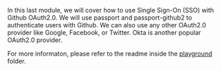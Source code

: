 In this last module, we will cover how to use Single Sign-On (SSO) with Github OAuth2.0.
We will use passport and passport-github2 to authenticate users with Github.
We can also use any other OAuth2.0 provider like Google, Facebook, or Twitter.
Okta is another popular OAuth2.0 provider.

For more informaton, please refer to the readme inside the [playground](./playground/README.md) folder.
